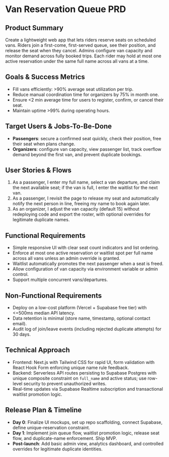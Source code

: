 # Van Reservation Queue PRD

## Product Summary
Create a lightweight web app that lets riders reserve seats on scheduled vans. Riders join a first-come, first-served queue, see their position, and release the seat when they cancel. Admins configure van capacity and monitor demand across fully booked trips. Each rider may hold at most one active reservation under the same full name across all vans at a time.

## Goals & Success Metrics
- Fill vans efficiently: >90% average seat utilization per trip.
- Reduce manual coordination time for organizers by 75% in month one.
- Ensure <2 min average time for users to register, confirm, or cancel their seat.
- Maintain uptime >99% during operating hours.

## Target Users & Jobs-To-Be-Done
- **Passengers**: secure a confirmed seat quickly, check their position, free their seat when plans change.
- **Organizers**: configure van capacity, view passenger list, track overflow demand beyond the first van, and prevent duplicate bookings.

## User Stories & Flows
1. As a passenger, I enter my full name, select a van departure, and claim the next available seat; if the van is full, I enter the waitlist for the next van.
2. As a passenger, I revisit the page to release my seat and automatically notify the next person in line, freeing my name to book again later.
3. As an organizer, I adjust the van capacity (default 15) without redeploying code and export the roster, with optional overrides for legitimate duplicate names.

## Functional Requirements
- Simple responsive UI with clear seat count indicators and list ordering.
- Enforce at most one active reservation or waitlist spot per full name across all vans unless an admin override is granted.
- Waitlist automatically promotes the next passenger when a seat is freed.
- Allow configuration of van capacity via environment variable or admin control.
- Support multiple concurrent vans/departures.

## Non-Functional Requirements
- Deploy on a low-cost platform (Vercel + Supabase free tier) with <=500ms median API latency.
- Data retention is minimal (store name, timestamp, optional contact email).
- Audit log of join/leave events (including rejected duplicate attempts) for 30 days.

## Technical Approach
- Frontend: Next.js with Tailwind CSS for rapid UI, form validation with React Hook Form enforcing unique name rule feedback.
- Backend: Serverless API routes persisting to Supabase Postgres with unique composite constraint on `full_name` and active status; use row-level security to prevent unauthorized writes.
- Real-time updates via Supabase Realtime subscription and transactional waitlist promotion logic.

## Release Plan & Timeline
- **Day 0**: Finalize UI mockups, set up repo scaffolding, connect Supabase, define unique-reservation constraint.
- **Day 1**: Implement join queue flow, waitlist promotion logic, release seat flow, and duplicate-name enforcement. Ship MVP.
- **Post-launch**: Add basic admin view, analytics dashboard, and controlled overrides for legitimate duplicate identities.

